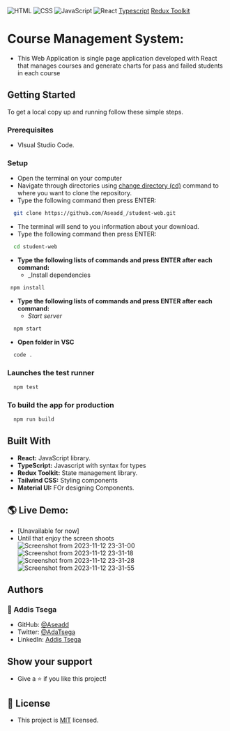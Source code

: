 ![HTML](https://img.shields.io/badge/-HTML-orange) ![CSS](https://img.shields.io/badge/-CSS-blue) ![JavaScript](https://img.shields.io/badge/-JavaScript-yellow) ![React](https://img.shields.io/badge/-react-green) [Typescript](https://img.shields.io/badge/-typescript-blue) [Redux Toolkit](https://img.shields.io/badge/-redux-green)

# Course Management System:

- This Web Application is single page application developed with React that manages courses and generate charts for pass and failed students in each course 

## Getting Started

To get a local copy up and running follow these simple steps.

### Prerequisites

- VIsual Studio Code.

### Setup

- Open the terminal on your computer
- Navigate through directories using [change directory (cd)](https://www.howtogeek.com/659411/how-to-change-directories-in-command-prompt-on-windows-10) command to where you want to clone the repository.
- Type the following command then press ENTER:

```sh
  git clone https://github.com/Aseadd_/student-web.git
```

- The terminal will send to you information about your download.
- Type the following command then press ENTER:

```sh
  cd student-web
```
- **Type the following lists of commands and press ENTER after each command:**
  - _Install dependencies
```sh
 npm install
```
- **Type the following lists of commands and press ENTER after each command:**
  - _Start server_

```sh
  npm start
```

- **Open folder in VSC**

```sh
  code .
```

### Launches the test runner

```sh
  npm test
```

### To build the app for production

```sh
  npm run build
```

## Built With

- **React:** JavaScript library.
- **TypeScript:** Javascript with syntax for types
- **Redux Toolkit:** State management library.
- **Tailwind CSS:** Styling components
- **Material UI:** FOr designing Components.

## 🌎 Live Demo:

- [Unavailable for now]
- Until that enjoy the screen shoots
  ![Screenshot from 2023-11-12 23-31-00](https://github.com/Aseadd/student-web/assets/48018471/6b401071-4485-4aad-b527-e6c96e43ed02)
![Screenshot from 2023-11-12 23-31-18](https://github.com/Aseadd/student-web/assets/48018471/8bd9a848-cab6-4b00-9b31-c41a0be9016a)
![Screenshot from 2023-11-12 23-31-28](https://github.com/Aseadd/student-web/assets/48018471/a3266914-4e6b-42be-9dbe-4e590b7fa123)
![Screenshot from 2023-11-12 23-31-55](https://github.com/Aseadd/student-web/assets/48018471/e0d7a164-3917-4599-b60d-7350f260798d)


## Authors

### 👤 Addis Tsega

- GitHub: [@Aseadd](https://github.com/Aseadd)
- Twitter: [@AdaTsega](https://twitter.com/AdaTsega)
- LinkedIn: [Addis Tsega](https://www.linkedin.com/in/addis-tsega-422789195/)

## Show your support

- Give a ⭐️ if you like this project!

## 📝 License

- This project is [MIT](./LICENSE) licensed.
